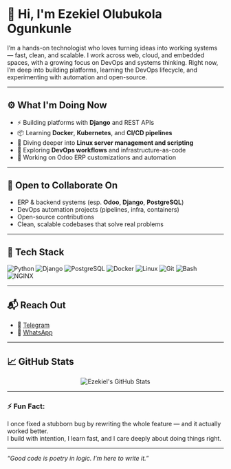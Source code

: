# 👋 Hi, I'm Ezekiel Olubukola Ogunkunle

I’m a hands-on technologist who loves turning ideas into working systems — fast, clean, and scalable. I work across web, cloud, and embedded spaces, with a growing focus on DevOps and systems thinking. Right now, I’m deep into building platforms, learning the DevOps lifecycle, and experimenting with automation and open-source.

---

## ⚙️ What I'm Doing Now
- ⚡ Building platforms with **Django** and REST APIs
- 📦 Learning **Docker**, **Kubernetes**, and **CI/CD pipelines**
- 🐧 Diving deeper into **Linux server management and scripting**
- 🔄 Exploring **DevOps workflows** and infrastructure-as-code
- 🧠 Working on Odoo ERP customizations and automation

---

## 🤝 Open to Collaborate On
- ERP & backend systems (esp. **Odoo**, **Django**, **PostgreSQL**)
- DevOps automation projects (pipelines, infra, containers)
- Open-source contributions
- Clean, scalable codebases that solve real problems

---

## 🧰 Tech Stack
![Python](https://img.shields.io/badge/Python-3670A0?style=for-the-badge&logo=python&logoColor=ffdd54)
![Django](https://img.shields.io/badge/Django-092E20?style=for-the-badge&logo=django&logoColor=white)
![PostgreSQL](https://img.shields.io/badge/PostgreSQL-316192?style=for-the-badge&logo=postgresql&logoColor=white)
![Docker](https://img.shields.io/badge/Docker-0db7ed?style=for-the-badge&logo=docker&logoColor=white)
![Linux](https://img.shields.io/badge/Linux-FCC624?style=for-the-badge&logo=linux&logoColor=black)
![Git](https://img.shields.io/badge/Git-F05032?style=for-the-badge&logo=git&logoColor=white)
![Bash](https://img.shields.io/badge/Bash-121011?style=for-the-badge&logo=gnu-bash&logoColor=white)
![NGINX](https://img.shields.io/badge/Nginx-009639?style=for-the-badge&logo=nginx&logoColor=white)

---

## 📬 Reach Out
- 💬 [Telegram](https://t.me/bukeze)
- 💬 [WhatsApp](https://wa.me/2347034579571?text=I%20am%20_your%20name._%20Got%20your%20link%20from%20your%20GitHub)

---

## 📈 GitHub Stats
<p align="center">
  <img src="https://github-readme-stats.vercel.app/api?username=bukeze&show_icons=true&theme=radical" alt="Ezekiel's GitHub Stats" />
</p>

---

### ⚡ Fun Fact:
I once fixed a stubborn bug by rewriting the whole feature — and it actually worked better.  
I build with intention, I learn fast, and I care deeply about doing things right.

---

_“Good code is poetry in logic. I’m here to write it.”_